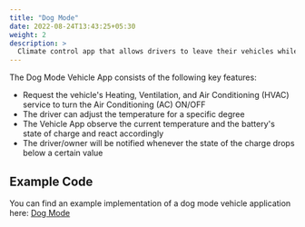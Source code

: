 ```yaml
---
title: "Dog Mode"
date: 2022-08-24T13:43:25+05:30
weight: 2
description: >
  Climate control app that allows drivers to leave their vehicles while keeping the air conditioning system of the vehicle active for their pets. 
---
```


The Dog Mode Vehicle App consists of the following key features:

- Request the vehicle's Heating, Ventilation, and Air Conditioning (HVAC) service to turn the Air Conditioning (AC) ON/OFF
- The driver can adjust the temperature for a specific degree
- The Vehicle App observe the current temperature and the battery's state of charge and react accordingly
- The driver/owner will be notified whenever the state of the charge drops below a certain value

## Example Code

You can find an example implementation of a dog mode vehicle application here:
[Dog Mode](https://github.com/eclipse-velocitas/vehicle-app-python-sdk/tree/main/examples/dog-mode)
